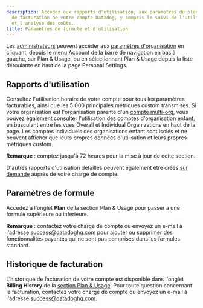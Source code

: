 ```yaml
---
description: Accédez aux rapports d'utilisation, aux paramètres du plan et à l'historique
  de facturation de votre compte Datadog, y compris le suivi de l'utilisation multi-organisations
  et l'analyse des coûts.
title: Paramètres de formule et d'utilisation
---
```


Les [administrateurs][1] peuvent accéder aux [paramètres d'organisation][2] en cliquant, depuis le menu Account de la barre de navigation en bas à gauche, sur Plan & Usage, ou en sélectionnant Plan & Usage depuis la liste déroulante en haut de la page Personal Settings.

## Rapports d'utilisation

Consultez l'utilisation horaire de votre compte pour tous les paramètres facturables, ainsi que les 5 000 principales métriques custom transmises. Si votre organisation est l'organisation parente d'un [compte multi-org][3], vous pouvez également consulter l'utilisation des comptes d'organisation enfant, en basculant entre les vues Overall et Individual Organizations en haut de la page. Les comptes individuels des organisations enfant sont isolés et ne peuvent afficher que leurs propres données d'utilisation et leurs propres métriques custom.

**Remarque** : comptez jusqu'à 72 heures pour la mise à jour de cette section.

D'autres rapports d'utilisation détaillés peuvent également être créés [sur demande][4] auprès de votre chargé de compte.

## Paramètres de formule

Accédez à l'onglet **Plan** de la section Plan & Usage pour passer à une formule supérieure ou inférieure.

**Remarque** : contactez votre chargé de compte ou envoyez un e-mail à l'adresse [success@datadoghq.com][4] pour ajouter ou supprimer des fonctionnalités payantes qui ne sont pas comprises dans les formules standard.


## Historique de facturation

L'historique de facturation de votre compte est disponible dans l'onglet **Billing History** de la [section Plan & Usage][2]. Pour toute question concernant la facturation, contactez votre chargé de compte ou envoyez un e-mail à l'adresse [success@datadoghq.com][4].


[1]: /fr/account_management/users/default_roles/
[2]: https://app.datadoghq.com/account/billing
[3]: /fr/account_management/multi_organization/
[4]: mailto://success@datadoghq.com